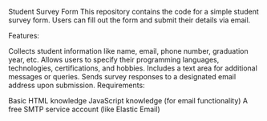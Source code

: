 Student Survey Form
This repository contains the code for a simple student survey form. Users can fill out the form and submit their details via email.

Features:

Collects student information like name, email, phone number, graduation year, etc.
Allows users to specify their programming languages, technologies, certifications, and hobbies.
Includes a text area for additional messages or queries.
Sends survey responses to a designated email address upon submission.
Requirements:

Basic HTML knowledge
JavaScript knowledge (for email functionality)
A free SMTP service account (like Elastic Email)
